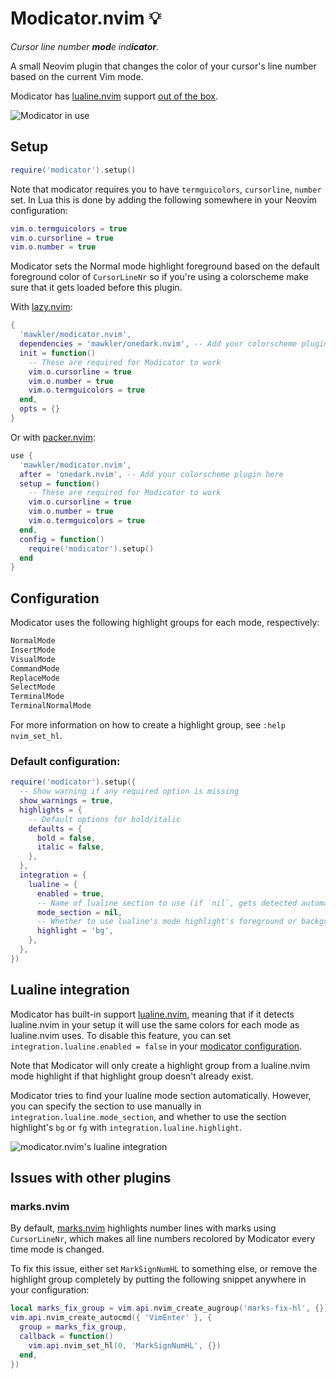 # Modicator.nvim 💡

_Cursor line number **mod**e ind**icator**._

A small Neovim plugin that changes the color of your cursor's line number based on the current Vim mode.

Modicator has [lualine.nvim](https://github.com/nvim-lualine/lualine.nvim) support [out of the box](#lualine-integration).

![Modicator in use](https://user-images.githubusercontent.com/15816726/215295831-299dc732-85ae-4668-9e7b-e88cd499f18a.gif)

## Setup

```lua
require('modicator').setup()
```

Note that modicator requires you to have `termguicolors`, `cursorline`, `number` set. In Lua this is done by adding the following somewhere in your Neovim configuration:

```lua
vim.o.termguicolors = true
vim.o.cursorline = true
vim.o.number = true
```

Modicator sets the Normal mode highlight foreground based on the default foreground color of `CursorLineNr` so if you're using a colorscheme make sure that it gets loaded before this plugin.

With [lazy.nvim](https://github.com/folke/lazy.nvim/):

```lua
{
  'mawkler/modicator.nvim',
  dependencies = 'mawkler/onedark.nvim', -- Add your colorscheme plugin here
  init = function()
    -- These are required for Modicator to work
    vim.o.cursorline = true
    vim.o.number = true
    vim.o.termguicolors = true
  end,
  opts = {}
}
```

Or with [packer.nvim](https://github.com/wbthomason/packer.nvim/):

```lua
use {
  'mawkler/modicator.nvim',
  after = 'onedark.nvim', -- Add your colorscheme plugin here
  setup = function()
    -- These are required for Modicator to work
    vim.o.cursorline = true
    vim.o.number = true
    vim.o.termguicolors = true
  end,
  config = function()
    require('modicator').setup()
  end
}
```

## Configuration

Modicator uses the following highlight groups for each mode, respectively:

```txt
NormalMode
InsertMode
VisualMode
CommandMode
ReplaceMode
SelectMode
TerminalMode
TerminalNormalMode
```

For more information on how to create a highlight group, see `:help nvim_set_hl`.

### Default configuration:

```lua
require('modicator').setup({
  -- Show warning if any required option is missing
  show_warnings = true,
  highlights = {
    -- Default options for bold/italic
    defaults = {
      bold = false,
      italic = false,
    },
  },
  integration = {
    lualine = {
      enabled = true,
      -- Name of lualine section to use (if `nil`, gets detected automatically)
      mode_section = nil,
      -- Whether to use lualine's mode highlight's foreground or background
      highlight = 'bg',
    },
  },
})
```

## Lualine integration

Modicator has built-in support [lualine.nvim](https://github.com/nvim-lualine/lualine.nvim), meaning that if it detects lualine.nvim in your setup it will use the same colors for each mode as lualine.nvim uses. To disable this feature, you can set `integration.lualine.enabled = false` in your [modicator configuration](#default-configuration).

Note that Modicator will only create a highlight group from a lualine.nvim mode highlight if that highlight group doesn't already exist.

Modicator tries to find your lualine mode section automatically. However, you can specify the section to use manually in `integration.lualine.mode_section`, and whether to use the section highlight's `bg` or `fg` with `integration.lualine.highlight`.

![modicator.nvim's lualine integration](https://github.com/mawkler/modicator.nvim/assets/15816726/dee0ae61-1435-45cc-98e2-89fd8b46d8a7)

## Issues with other plugins

### marks.nvim

By default, [marks.nvim](https://github.com/chentoast/marks.nvim) highlights number lines with marks using `CursorLineNr`, which makes all line numbers recolored by Modicator every time mode is changed.

To fix this issue, either set `MarkSignNumHL` to something else, or remove the highlight group completely by putting the following snippet anywhere in your configuration:

```lua
local marks_fix_group = vim.api.nvim_create_augroup('marks-fix-hl', {})
vim.api.nvim_create_autocmd({ 'VimEnter' }, {
  group = marks_fix_group,
  callback = function()
    vim.api.nvim_set_hl(0, 'MarkSignNumHL', {})
  end,
})
```
